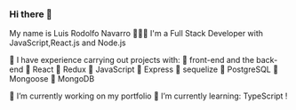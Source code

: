 ### Hi there 👋

My name is Luis Rodolfo Navarro 🙋🏻‍♂️ I'm a Full Stack Developer with JavaScript,React.js and Node.js

📌 I have experience carrying out projects with:
:rocket: front-end and the back-end
🔸 React 🔸 Redux 🔸 JavaScript 🔸 Express 🔸 sequelize 🔸 PostgreSQL 🔸 Mongoose 🔸 MongoDB

🔭 I’m currently working on my portfolio
🌱 I’m currently learning: TypeScript !

